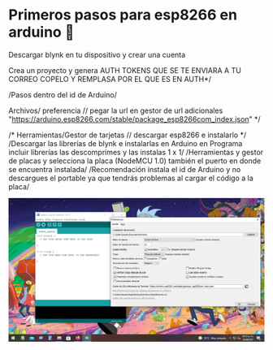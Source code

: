 # Primeros pasos para esp8266 en arduino 🚀

Descargar blynk en tu dispositivo y crear una cuenta

Crea un proyecto y genera AUTH TOKENS QUE SE TE ENVIARA A TU CORREO COPELO Y REMPLASA POR EL QUE ES EN AUTH*/

/Pasos dentro del id de Arduino/

Archivos/ preferencia
// pegar la url en gestor de url adicionales "https://arduino.esp8266.com/stable/package_esp8266com_index.json" */

/* Herramientas/Gestor de tarjetas // descargar esp8266 e instalarlo */
/Descargar las librerías de blynk e instalarlas en Arduino en Programa incluir librerías las descomprimes y las instalas 1 x 1/
/Herramientas y gestor de placas y selecciona la placa (NodeMCU 1.0) también el puerto en donde se encuentra instalada/
/Recomendación instala el id de Arduino y no descargues el portable ya que tendrás problemas al cargar el código a la placa/


 <p align="center"><img src="https://github.com/Ghost68b/Proyecto-de-domotica-esp8266/blob/2806db5af1f970e5861bd315bad3a22c755558d0/Imagenes/Agregar url.png"/></p> 


